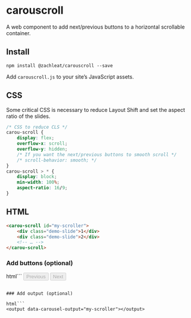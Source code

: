 # carouscroll

A web component to add next/previous buttons to a horizontal scrollable container.

## Install

```
npm install @zachleat/carouscroll --save
```

Add `carouscroll.js` to your site’s JavaScript assets.

## CSS

Some critical CSS is necessary to reduce Layout Shift and set the aspect ratio of the slides.

```css
/* CSS to reduce CLS */
carou-scroll {
	display: flex;
	overflow-x: scroll;
	overflow-y: hidden;
	/* If you want the next/previous buttons to smooth scroll */
	/* scroll-behavior: smooth; */
}
carou-scroll > * {
	display: block;
	min-width: 100%;
	aspect-ratio: 16/9;
}
```

## HTML

```html
<carou-scroll id="my-scroller">
	<div class="demo-slide">1</div>
	<div class="demo-slide">2</div>
	<!-- … -->
</carou-scroll>
```

### Add buttons (optional)

html```
<button type="button" disabled data-carousel-previous="my-scroller">Previous</button>
<button type="button" disabled data-carousel-next="my-scroller">Next</button>
```

### Add output (optional)

html```
<output data-carousel-output="my-scroller"></output>
```